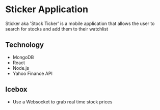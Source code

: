 # Sticker Application
Sticker aka 'Stock Ticker' is a mobile application that allows the user to search for stocks and add them to their watchlist

## Technology
- MongoDB
- React
- Node.js
- Yahoo Finance API

## Icebox
- Use a Websocket to grab real time stock prices